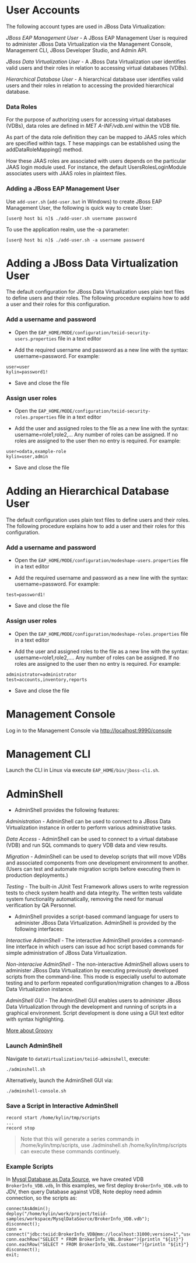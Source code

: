 # User Accounts

The following account types are used in JBoss Data Virtualization:

*JBoss EAP Management User* - A JBoss EAP Management User is required to administer JBoss Data Virtualization via the Management Console, Management CLI, JBoss Developer Studio, and Admin API.

*JBoss Data Virtualization User* - A JBoss Data Virtualization user identifies valid users and their roles in relation to accessing virtual databases (VDBs).

*Hierarchical Database User* - A hierarchical database user identifies valid users and their roles in relation to accessing the provided hierarchical database.

### Data Roles

For the purpose of authorizing users for accessing virtual databases (VDBs), data roles are defined in *MET A-INF/vdb.xml* within the VDB file.

As part of the data role definition they can be mapped to JAAS roles which are specified within <mapped-role-name> tags. T hese mappings can be established using the addDataRoleMapping() method.

How these JAAS roles are associated with users depends on the particular JAAS login module used. For instance, the default UsersRolesLoginModule associates users with JAAS roles in plaintext files.

### Adding a JBoss EAP Management User

Use `add-user.sh` (`add-user.bat` in Windows) to create JBoss EAP Management User, the following is quick way to create User:

~~~
[user@ host bi n]$ ./add-user.sh username password
~~~

To use the application realm, use the -a parameter:

~~~
[user@ host bi n]$ ./add-user.sh -a username password
~~~

# Adding a JBoss Data Virtualization User

The default configuration for JBoss Data Virtualization uses plain text files to define users and their roles. The following procedure explains how to add a user and their roles for this configuration.

### Add a username and password

* Open the `EAP_HOME/MODE/configuration/teiid-security-users.properties` file in a text editor

* Add the required username and password as a new line with the syntax: username=password. For example:

~~~
user=user
kylin=password1!
~~~

* Save and close the file

### Assign user roles

* Open the `EAP_HOME/MODE/configuration/teiid-security-roles.properties` file in a text editor

* Add the user and assigned roles to the file as a new line with the syntax: username=role1,role2,... Any number of roles can be assigned. If no roles are assigned to the user then no entry is required. For example:

~~~
user=odata,example-role
kylin=user,admin
~~~

* Save and close the file

# Adding an Hierarchical Database User

The default configuration uses plain text files to define users and their roles. The following procedure explains how to add a user and their roles for this configuration.

### Add a username and password

* Open the `EAP_HOME/MODE/configuration/modeshape-users.properties` file in a text editor

* Add the required username and password as a new line with the syntax: username=password. For example:

~~~
test=password1!
~~~

* Save and close the file

### Assign user roles

* Open the `EAP_HOME/MODE/configuration/modeshape-roles.properties` file in a text editor

* Add the user and assigned roles to the file as a new line with the syntax: username=role1,role2,.... Any number of roles can be assigned. If no roles are assigned to the user then no entry is required. For example:

~~~
administrator=administrator
test=accounts,inventory,reports
~~~

* Save and close the file


# Management Console

Log in to the Management Console via [http://localhost:9990/console](http://localhost:9990/console)

# Management CLI

Launch the CLI in Linux via execute `EAP_HOME/bin/jboss-cli.sh`.

# AdminShell

* AdminShell provides the following features:

*Administration* - AdminShell can be used to connect to a JBoss Data Virtualization instance in order to perform various administrative tasks. 

*Data Access* - AdminShell can be used to connect to a virtual database (VDB) and run SQL commands to query VDB data and view results.

*Migration* - AdminShell can be used to develop scripts that will move VDBs and associated components from one development environment to another. (Users can test and automate migration scripts before executing them in production deployments.)

*Testing* - The built-in JUnit Test Framework allows users to write regression tests to check system health and data integrity. The written tests validate system functionality automatically, removing the need for manual verification by QA Personnel.

* AdminShell provides a script-based command language for users to administer JBoss Data Virtualization. AdminShell is provided by the following interfaces:

*Interactive AdminShell* - The interactive AdminShell provides a command-line interface in which users can issue ad hoc script based commands for simple administration of JBoss Data Virtualization.

*Non-interacive AdminShell* - The non-interactive AdminShell allows users to administer JBoss Data Virtualization by executing previously developed scripts from the command-line. This mode is especially useful to automate testing and to perform repeated configuration/migration changes to a JBoss Data Virtualization instance.

*AdminShell GUI* - The AdminShell GUI enables users to administer JBoss Data Virtualization through the development and running of scripts in a graphical environment. Script development is done using a GUI text editor with syntax highlighting.

[More about Groovy](http://groovy.codehaus.org/)

### Launch AdminShell

Navigate to `dataVirtualization/teiid-adminshell`, execute:

~~~
./adminshell.sh
~~~

Alternatively, launch the AdminShell GUI via:

~~~
./adminshell-console.sh
~~~

### Save a Script in Interactive AdminShell

~~~
record start /home/kylin/tmp/scripts
...
record stop
~~~

> Note that this will generate a series commands in /home/kylin/tmp/scripts, use ./adminshell.sh /home/kylin/tmp/scripts can execute these commands continuely.

### Example Scripts

In [Mysql Database as Data Source](jdv-mysqldatasource.md), we have created VDB `BrokerInfo_VDB.vdb`, In this examples, we first deploy `BrokerInfo_VDB.vdb` to JDV, then query Database against VDB, Note deploy need admin connection, so the scripts as:

~~~
connectAsAdmin();
deploy("/home/kylin/work/project/teiid-samples/workspace/MysqlDataSource/BrokerInfo_VDB.vdb");
disconnect();
conn = connect("jdbc:teiid:BrokerInfo_VDB@mm://localhost:31000;version=1","user","user");
conn.eachRow("SELECT * FROM BrokerInfo_VBL.Broker"){println "${it}"}
conn.eachRow("SELECT * FROM BrokerInfo_VBL.Customer"){println "${it}"}
disconnect();
exit;
~~~ 
